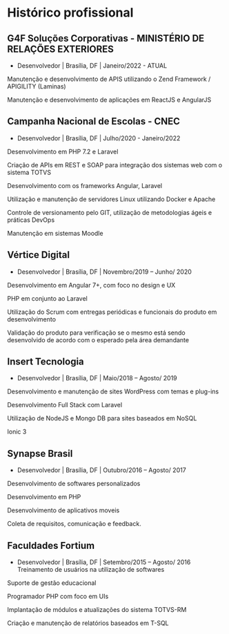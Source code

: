 # Histórico profissional

## G4F Soluções Corporativas - MINISTÉRIO DE RELAÇÕES EXTERIORES

* Desenvolvedor | Brasília, DF | Janeiro/2022 - <span class="custom-badge">ATUAL</span>

Manutenção e desenvolvimento de APIS utilizando o Zend Framework / APIGILITY  (Laminas)

Manutenção e desenvolvimento de aplicações em ReactJS e AngularJS 

## Campanha Nacional de Escolas - CNEC

* Desenvolvedor | Brasília, DF | Julho/2020 - Janeiro/2022

Desenvolvimento em PHP 7.2 e Laravel

Criação de APIs em REST e SOAP para integração dos sistemas web com o sistema TOTVS

Desenvolvimento com os frameworks Angular, Laravel

Utilização e manutenção de servidores Linux utilizando Docker e Apache

Controle de versionamento pelo GIT, utilização de metodologias ágeis e práticas DevOps

Manutenção em sistemas Moodle

## Vértice Digital

* Desenvolvedor | Brasília, DF | Novembro/2019 – Junho/ 2020

Desenvolvimento em Angular 7+, com foco no design e UX

PHP em conjunto ao Laravel

Utilização do Scrum com entregas periódicas e funcionais do produto em desenvolvimento

Validação do produto para verificação se o mesmo está sendo desenvolvido de acordo com o esperado pela área
demandante


## Insert Tecnologia
* Desenvolvedor | Brasília, DF | Maio/2018 – Agosto/ 2019

Desenvolvimento e manutenção de sites WordPress com temas e plug-ins

Desenvolvimento Full Stack com Laravel

Utilização de NodeJS e Mongo DB para sites baseados em NoSQL

Ionic 3

## Synapse Brasil
* Desenvolvedor | Brasília, DF | Outubro/2016 – Agosto/ 2017

Desenvolvimento de softwares personalizados

Desenvolvimento em PHP

Desenvolvimento de aplicativos moveis

Coleta de requisitos, comunicação e feedback.

## Faculdades Fortium
* Desenvolvedor | Brasília, DF | Setembro/2015 – Agosto/ 2016
Treinamento de usuários na utilização de softwares

Suporte de gestão educacional

Programador PHP com foco em UIs

Implantação de módulos e atualizações do sistema TOTVS-RM

Criação e manutenção de relatórios baseados em T-SQL
